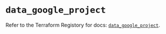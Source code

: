 # `data_google_project`

Refer to the Terraform Registory for docs: [`data_google_project`](https://registry.terraform.io/providers/hashicorp/google/4.69.1/docs/data-sources/project).
